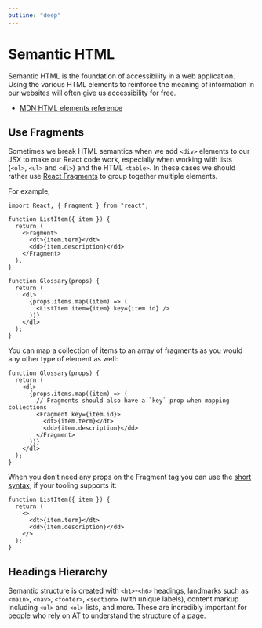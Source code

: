 ```yaml
---
outline: "deep"
---
```


# Semantic HTML

Semantic HTML is the foundation of accessibility in a web application. Using the various HTML elements to reinforce the meaning of information in our websites will often give us accessibility for free.

- [MDN HTML elements reference](https://developer.mozilla.org/en-US/docs/Web/HTML/Element)

## Use Fragments

Sometimes we break HTML semantics when we add `<div>` elements to our JSX to make our React code work, especially when working with lists (`<ol>`, `<ul>` and `<dl>`) and the HTML `<table>`. In these cases we should rather use [React Fragments](https://legacy.reactjs.org/docs/fragments.html) to group together multiple elements.

For example,

```tsx
import React, { Fragment } from "react";

function ListItem({ item }) {
  return (
    <Fragment>
      <dt>{item.term}</dt>
      <dd>{item.description}</dd>
    </Fragment>
  );
}

function Glossary(props) {
  return (
    <dl>
      {props.items.map((item) => (
        <ListItem item={item} key={item.id} />
      ))}
    </dl>
  );
}
```

You can map a collection of items to an array of fragments as you would any other type of element as well:

```tsx
function Glossary(props) {
  return (
    <dl>
      {props.items.map((item) => (
        // Fragments should also have a `key` prop when mapping collections
        <Fragment key={item.id}>
          <dt>{item.term}</dt>
          <dd>{item.description}</dd>
        </Fragment>
      ))}
    </dl>
  );
}
```

When you don’t need any props on the Fragment tag you can use the [short syntax](https://legacy.reactjs.org/docs/fragments.html#short-syntax), if your tooling supports it:

```tsx
function ListItem({ item }) {
  return (
    <>
      <dt>{item.term}</dt>
      <dd>{item.description}</dd>
    </>
  );
}
```

## Headings Hierarchy

Semantic structure is created with `<h1>`-`<h6>` headings, landmarks such as `<main>`, `<nav>`, `<footer>`, `<section>` (with unique labels), content markup including `<ul>` and `<ol>` lists, and more. These are incredibly important for people who rely on AT to understand the structure of a page.
